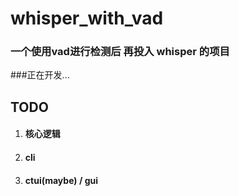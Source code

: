 # whisper_with_vad
### 一个使用vad进行检测后 再投入 whisper 的项目
###正在开发...
## TODO
1. #### 核心逻辑
2. #### cli
3. #### ctui(maybe) / gui
